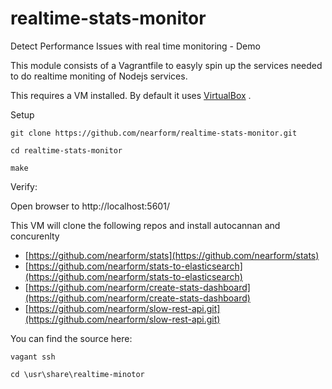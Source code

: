# realtime-stats-monitor
Detect Performance Issues with real time monitoring - Demo

This module consists of a Vagrantfile to easyly spin up the services needed to do realtime moniting of Nodejs services.

This requires a VM installed.  By default it uses [VirtualBox](https://www.virtualbox.org) .

Setup

``` git clone https://github.com/nearform/realtime-stats-monitor.git ```

``` cd realtime-stats-monitor ```


``` make ```

Verify:

Open browser to http://localhost:5601/


This VM will clone the following repos and install autocannan and concurenlty

- [https://github.com/nearform/stats](https://github.com/nearform/stats)
- [https://github.com/nearform/stats-to-elasticsearch](https://github.com/nearform/stats-to-elasticsearch)
- [https://github.com/nearform/create-stats-dashboard](https://github.com/nearform/create-stats-dashboard)
- [https://github.com/nearform/slow-rest-api.git](https://github.com/nearform/slow-rest-api.git)


You can find the source here:

```vagant ssh```

``` cd \usr\share\realtime-minotor ```


